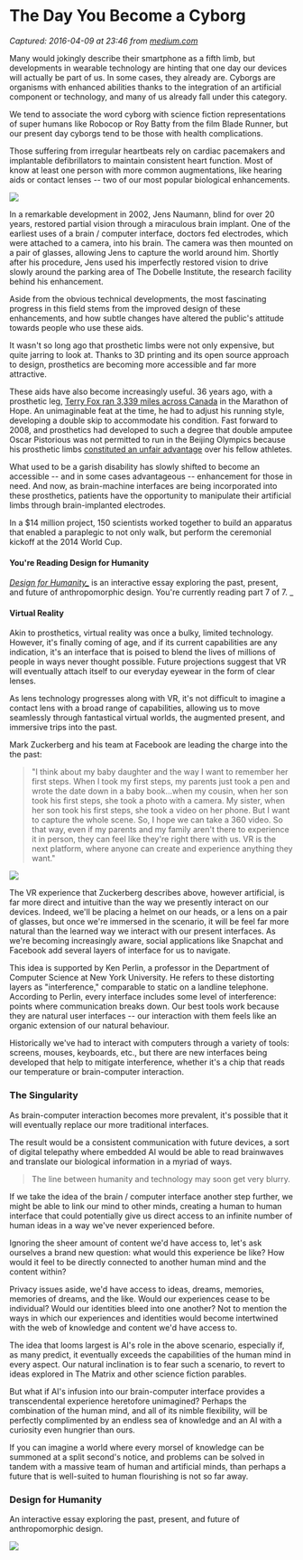 # The Day You Become a Cyborg

_Captured: 2016-04-09 at 23:46 from [medium.com](https://medium.com/@danieleckler/d7f5abf88be2#.k5yk492ib)_

Many would jokingly describe their smartphone as a fifth limb, but developments in wearable technology are hinting that one day our devices will actually be part of us. In some cases, they already are. Cyborgs are organisms with enhanced abilities thanks to the integration of an artificial component or technology, and many of us already fall under this category.

We tend to associate the word cyborg with science fiction representations of super humans like Robocop or Roy Batty from the film Blade Runner, but our present day cyborgs tend to be those with health complications.

Those suffering from irregular heartbeats rely on cardiac pacemakers and implantable defibrillators to maintain consistent heart function. Most of know at least one person with more common augmentations, like hearing aids or contact lenses -- two of our most popular biological enhancements.

![](https://cdn-images-1.medium.com/max/800/1*dHUA4VvJ_8nX3kKAOfgsmQ.jpeg)

In a remarkable development in 2002, Jens Naumann, blind for over 20 years, restored partial vision through a miraculous brain implant. One of the earliest uses of a brain / computer interface, doctors fed electrodes, which were attached to a camera, into his brain. The camera was then mounted on a pair of glasses, allowing Jens to capture the world around him. Shortly after his procedure, Jens used his imperfectly restored vision to drive slowly around the parking area of The Dobelle Institute, the research facility behind his enhancement.

Aside from the obvious technical developments, the most fascinating progress in this field stems from the improved design of these enhancements, and how subtle changes have altered the public's attitude towards people who use these aids.

It wasn't so long ago that prosthetic limbs were not only expensive, but quite jarring to look at. Thanks to 3D printing and its open source approach to design, prosthetics are becoming more accessible and far more attractive.

These aids have also become increasingly useful. 36 years ago, with a prosthetic leg, [Terry Fox ran 3,339 miles across Canada](https://medium.com/r/?url=https%3A%2F%2Fwww.youtube.com%2Fwatch%3Fv%3DxjgTlCTluPA) in the Marathon of Hope. An unimaginable feat at the time, he had to adjust his running style, developing a double skip to accommodate his condition. Fast forward to 2008, and prosthetics had developed to such a degree that double amputee Oscar Pistorious was not permitted to run in the Beijing Olympics because his prosthetic limbs [constituted an unfair advantage](https://medium.com/r/?url=http%3A%2F%2Fwww.theguardian.com%2Fsport%2F2008%2Fjan%2F14%2Fathletics.andybull) over his fellow athletes.

What used to be a garish disability has slowly shifted to become an accessible -- and in some cases advantageous -- enhancement for those in need. And now, as brain-machine interfaces are being incorporated into these prosthetics, patients have the opportunity to manipulate their artificial limbs through brain-implanted electrodes.

In a $14 million project, 150 scientists worked together to build an apparatus that enabled a paraplegic to not only walk, but perform the ceremonial kickoff at the 2014 World Cup.

#### You're Reading Design for Humanity

_[Design for Humanity_](https://medium.com/r/?url=http%3A%2F%2Fdesignforhumanity.danieleckler.com)_ is an interactive essay exploring the past, present, and future of anthropomorphic design. You're currently reading part 7 of 7. _

#### Virtual Reality

Akin to prosthetics, virtual reality was once a bulky, limited technology. However, it's finally coming of age, and if its current capabilities are any indication, it's an interface that is poised to blend the lives of millions of people in ways never thought possible. Future projections suggest that VR will eventually attach itself to our everyday eyewear in the form of clear lenses.

As lens technology progresses along with VR, it's not difficult to imagine a contact lens with a broad range of capabilities, allowing us to move seamlessly through fantastical virtual worlds, the augmented present, and immersive trips into the past.

Mark Zuckerberg and his team at Facebook are leading the charge into the the past:

> "I think about my baby daughter and the way I want to remember her first steps. When I took my first steps, my parents just took a pen and wrote the date down in a baby book…when my cousin, when her son took his first steps, she took a photo with a camera. My sister, when her son took his first steps, she took a video on her phone. But I want to capture the whole scene. So, I hope we can take a 360 video. So that way, even if my parents and my family aren't there to experience it in person, they can feel like they're right there with us. VR is the next platform, where anyone can create and experience anything they want."

![](https://cdn-images-1.medium.com/max/800/1*DOo7wjJ_L9iPFNDMd3hzPQ.jpeg)

The VR experience that Zuckerberg describes above, however artificial, is far more direct and intuitive than the way we presently interact on our devices. Indeed, we'll be placing a helmet on our heads, or a lens on a pair of glasses, but once we're immersed in the scenario, it will be feel far more natural than the learned way we interact with our present interfaces. As we're becoming increasingly aware, social applications like Snapchat and Facebook add several layers of interface for us to navigate.

This idea is supported by Ken Perlin, a professor in the Department of Computer Science at New York University. He refers to these distorting layers as "interference," comparable to static on a landline telephone. According to Perlin, every interface includes some level of interference: points where communication breaks down. Our best tools work because they are natural user interfaces -- our interaction with them feels like an organic extension of our natural behaviour.

Historically we've had to interact with computers through a variety of tools: screens, mouses, keyboards, etc., but there are new interfaces being developed that help to mitigate interference, whether it's a chip that reads our temperature or brain-computer interaction.

### The Singularity

As brain-computer interaction becomes more prevalent, it's possible that it will eventually replace our more traditional interfaces.

The result would be a consistent communication with future devices, a sort of digital telepathy where embedded AI would be able to read brainwaves and translate our biological information in a myriad of ways.

> The line between humanity and technology may soon get very blurry.

If we take the idea of the brain / computer interface another step further, we might be able to link our mind to other minds, creating a human to human interface that could potentially give us direct access to an infinite number of human ideas in a way we've never experienced before.

Ignoring the sheer amount of content we'd have access to, let's ask ourselves a brand new question: what would this experience be like? How would it feel to be directly connected to another human mind and the content within?

Privacy issues aside, we'd have access to ideas, dreams, memories, memories of dreams, and the like. Would our experiences cease to be individual? Would our identities bleed into one another? Not to mention the ways in which our experiences and identities would become intertwined with the web of knowledge and content we'd have access to.

The idea that looms largest is AI's role in the above scenario, especially if, as many predict, it eventually exceeds the capabilities of the human mind in every aspect. Our natural inclination is to fear such a scenario, to revert to ideas explored in The Matrix and other science fiction parables.

But what if AI's infusion into our brain-computer interface provides a transcendental experience heretofore unimagined? Perhaps the combination of the human mind, and all of its nimble flexibility, will be perfectly complimented by an endless sea of knowledge and an AI with a curiosity even hungrier than ours.

If you can imagine a world where every morsel of knowledge can be summoned at a split second's notice, and problems can be solved in tandem with a massive team of human and artificial minds, than perhaps a future that is well-suited to human flourishing is not so far away.

### Design for Humanity

An interactive essay exploring the past, present, and future of anthropomorphic design.

![](https://cdn-images-1.medium.com/max/600/1*KFIYNNc6Uz0CnojkmISIiw.png)

